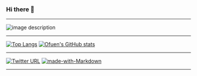 ### Hi there 👋
***
![image description](https://i0.wp.com/www.intelbyte.ca/wp-content/uploads/2024/07/Power-automate.png)
***
[![Top Langs](https://github-readme-stats.vercel.app/api/top-langs/?username=ofuen&langs_count=3)](https://github.com/anuraghazra/github-readme-stats)
[![Ofuen's GitHub stats](https://github-readme-stats.vercel.app/api?username=ofuen&show_icons=true)](https://github.com/anuraghazra/github-readme-stats)
***
[![Twitter URL](https://img.shields.io/twitter/follow/oappdev?style=social)](https://twitter.com/oappdev)
[![made-with-Markdown](https://img.shields.io/badge/Made%20with-Markdown-1f425f.svg)](http://commonmark.org)
***
<!--
**ofuen/ofuen** is a ✨ _special_ ✨ repository because its `README.md` (this file) appears on your GitHub profile.

Here are some ideas to get you started:

- 🔭 I’m currently working on ...
- 🌱 I’m currently learning ...
- 👯 I’m looking to collaborate on ...
- 🤔 I’m looking for help with ...
- 💬 Ask me about ...
- 📫 How to reach me: ...
- 😄 Pronouns: ...
- ⚡ Fun fact: ...
-->
